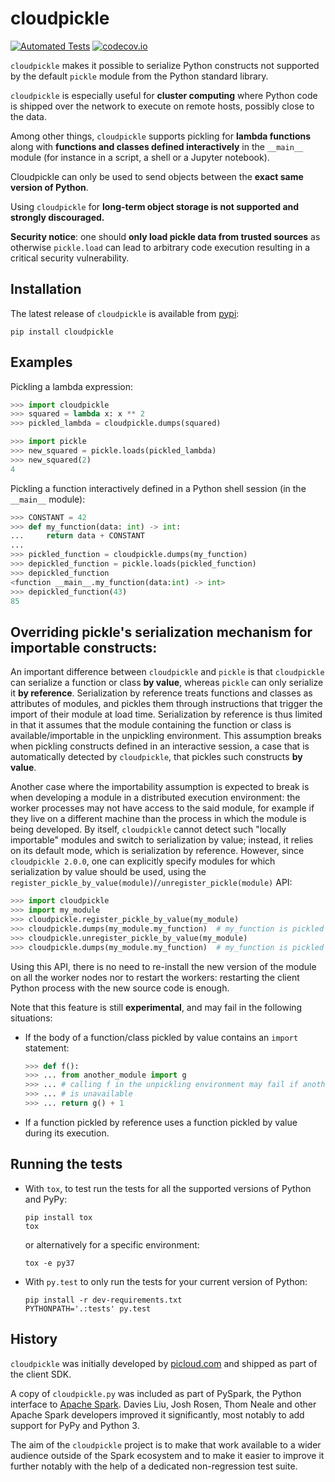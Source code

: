 # cloudpickle

[![Automated Tests](https://github.com/cloudpipe/cloudpickle/workflows/Automated%20Tests/badge.svg?branch=master&event=push)](https://github.com/cloudpipe/cloudpickle/actions)
[![codecov.io](https://codecov.io/github/cloudpipe/cloudpickle/coverage.svg?branch=master)](https://codecov.io/github/cloudpipe/cloudpickle?branch=master)

`cloudpickle` makes it possible to serialize Python constructs not supported
by the default `pickle` module from the Python standard library.

`cloudpickle` is especially useful for **cluster computing** where Python
code is shipped over the network to execute on remote hosts, possibly close
to the data.

Among other things, `cloudpickle` supports pickling for **lambda functions**
along with **functions and classes defined interactively** in the
`__main__` module (for instance in a script, a shell or a Jupyter notebook).

Cloudpickle can only be used to send objects between the **exact same version
of Python**.

Using `cloudpickle` for **long-term object storage is not supported and
strongly discouraged.**

**Security notice**: one should **only load pickle data from trusted sources** as
otherwise `pickle.load` can lead to arbitrary code execution resulting in a critical
security vulnerability.

## Installation

The latest release of `cloudpickle` is available from
[pypi](https://pypi.python.org/pypi/cloudpickle):

    pip install cloudpickle

## Examples

Pickling a lambda expression:

```python
>>> import cloudpickle
>>> squared = lambda x: x ** 2
>>> pickled_lambda = cloudpickle.dumps(squared)

>>> import pickle
>>> new_squared = pickle.loads(pickled_lambda)
>>> new_squared(2)
4
```

Pickling a function interactively defined in a Python shell session
(in the `__main__` module):

```python
>>> CONSTANT = 42
>>> def my_function(data: int) -> int:
...     return data + CONSTANT
...
>>> pickled_function = cloudpickle.dumps(my_function)
>>> depickled_function = pickle.loads(pickled_function)
>>> depickled_function
<function __main__.my_function(data:int) -> int>
>>> depickled_function(43)
85
```

## Overriding pickle's serialization mechanism for importable constructs:

An important difference between `cloudpickle` and `pickle` is that
`cloudpickle` can serialize a function or class **by value**, whereas `pickle`
can only serialize it **by reference**. Serialization by reference treats
functions and classes as attributes of modules, and pickles them through
instructions that trigger the import of their module at load time.
Serialization by reference is thus limited in that it assumes that the module
containing the function or class is available/importable in the unpickling
environment. This assumption breaks when pickling constructs defined in an
interactive session, a case that is automatically detected by `cloudpickle`,
that pickles such constructs **by value**.

Another case where the importability assumption is expected to break is when
developing a module in a distributed execution environment: the worker
processes may not have access to the said module, for example if they live on a
different machine than the process in which the module is being developed.
By itself, `cloudpickle` cannot detect such "locally importable" modules and
switch to serialization by value; instead, it relies on its default mode,
which is serialization by reference. However, since `cloudpickle 2.0.0`, one
can explicitly specify modules for which serialization by value should be used,
using the `register_pickle_by_value(module)`/`/unregister_pickle(module)` API:

```python
>>> import cloudpickle
>>> import my_module
>>> cloudpickle.register_pickle_by_value(my_module)
>>> cloudpickle.dumps(my_module.my_function)  # my_function is pickled by value
>>> cloudpickle.unregister_pickle_by_value(my_module)
>>> cloudpickle.dumps(my_module.my_function)  # my_function is pickled by reference
```

Using this API, there is no need to re-install the new version of the module on
all the worker nodes nor to restart the workers: restarting the client Python
process with the new source code is enough.

Note that this feature is still **experimental**, and may fail in the following
situations:

- If the body of a function/class pickled by value contains an `import` statement:

  ```python
  >>> def f():
  >>> ... from another_module import g
  >>> ... # calling f in the unpickling environment may fail if another_module
  >>> ... # is unavailable
  >>> ... return g() + 1
  ```

- If a function pickled by reference uses a function pickled by value during its execution.

## Running the tests

- With `tox`, to test run the tests for all the supported versions of
  Python and PyPy:

      pip install tox
      tox

  or alternatively for a specific environment:

      tox -e py37

- With `py.test` to only run the tests for your current version of
  Python:

      pip install -r dev-requirements.txt
      PYTHONPATH='.:tests' py.test

## History

`cloudpickle` was initially developed by [picloud.com](http://web.archive.org/web/20140721022102/http://blog.picloud.com/2013/11/17/picloud-has-joined-dropbox/) and shipped as part of
the client SDK.

A copy of `cloudpickle.py` was included as part of PySpark, the Python
interface to [Apache Spark](https://spark.apache.org/). Davies Liu, Josh
Rosen, Thom Neale and other Apache Spark developers improved it significantly,
most notably to add support for PyPy and Python 3.

The aim of the `cloudpickle` project is to make that work available to a wider
audience outside of the Spark ecosystem and to make it easier to improve it
further notably with the help of a dedicated non-regression test suite.
